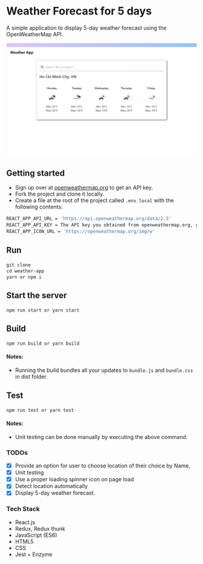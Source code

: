 # Weather Forecast for 5 days

A simple application to display 5-day weather forecast using the OpenWeatherMap API.

![Home page](https://github.com/vinhphat493/weather-app/blob/main/public/Screenshot.png)

## Getting started

- Sign up over at [openweathermap.org](https://openweathermap.org/appid) to get an API key.
- Fork the project and clone it locally.
- Create a file at the root of the project called `.env.local` with the following contents:

```sh
REACT_APP_API_URL = 'https://api.openweathermap.org/data/2.5'
REACT_APP_API_KEY = The API key you obtained from openweathermap.org, you also can use my API key "2707b1362294a33ba9860205af1befa5"
REACT_APP_ICON_URL = 'https://openweathermap.org/img/w'

```

## Run

```
git clone
cd weather-app
yarn or npm i
```

## Start the server

```
npm run start or yarn start
```

## Build

```
npm run build or yarn build
```

#### Notes:

- Running the build bundles all your updates to `bundle.js` and `bundle.css` in dist folder.

## Test

```
npm run test or yarn test
```

#### Notes:

- Unit testing can be done manually by executing the above command.

### TODOs

- [x] Provide an option for user to choose location of their choice by Name,
- [x] Unit testing
- [x] Use a proper loading spinner icon on page load
- [x] Detect location automatically
- [x] Display 5-day weather forecast.

### Tech Stack

- React.js
- Redux, Redux thunk
- JavaScript (ES6)
- HTML5
- CSS
- Jest + Enzyme
